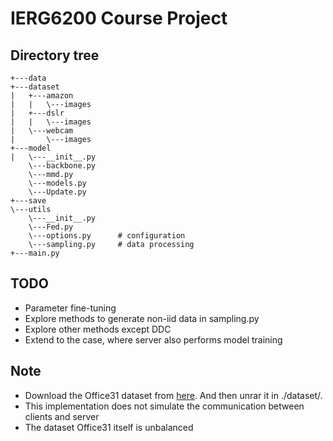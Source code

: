 # IERG6200 Course Project

## Directory tree

```
+---data
+---dataset
|   +---amazon
|   |   \---images
|   +---dslr
|   |   \---images
|   \---webcam
|       \---images
+---model
|   \---__init__.py
    \---backbone.py
    \---mmd.py
    \---models.py
    \---Update.py
+---save
\---utils
    \---__init__.py
    \---Fed.py
    \---options.py      # configuration
    \---sampling.py     # data processing
+---main.py
```

## TODO
+ Parameter fine-tuning
+ Explore methods to generate non-iid data in sampling.py
+ Explore other methods except DDC
+ Extend to the case, where server also performs model training

## Note
+ Download the Office31 dataset from [here](https://pan.baidu.com/s/1o8igXT4#list/path=%2F). And then unrar it in ./dataset/.
+ This implementation does not simulate the communication between clients and server
+ The dataset Office31 itself is unbalanced